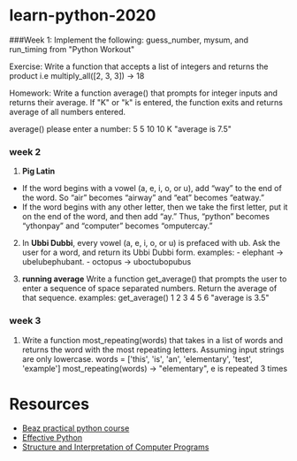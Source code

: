 # learn-python-2020

###Week 1:
Implement the following: guess_number, mysum, and run_timing from "Python Workout"

Exercise: Write a function that accepts a list of integers and returns the product
i.e multiply_all([2, 3, 3]) -> 18

Homework: Write a function average() that prompts for integer inputs and returns their average. If "K" or "k" is entered, the function exits and returns average of all numbers entered.

average()
please enter a number:
5
5
10
10
K
"average is 7.5"

### week 2

1. **Pig Latin**

- If the word begins with a vowel (a, e, i, o, or u), add “way” to the end of the
  word. So “air” becomes “airway” and “eat” becomes “eatway.”
- If the word begins with any other letter, then we take the first letter, put it on
  the end of the word, and then add “ay.” Thus, “python” becomes “ythonpay”
  and “computer” becomes “omputercay.”

2. In **Ubbi Dubbi**, every vowel (a, e, i, o, or u) is prefaced with ub.
   Ask the user for a word, and return its Ubbi Dubbi form.
   examples: - elephant -> ubelubephubant. - octopus -> uboctubopubus

3. **running average** Write a function get_average() that prompts the user to enter a sequence of space separated numbers. Return the average of that sequence.
   examples: get_average()
   1 2 3 4 5 6
   "average is 3.5"

### week 3

1. Write a function most_repeating(words) that takes in a list of words and returns the word with the most repeating letters. Assuming input strings are only lowercase.
   words = ['this', 'is', 'an', 'elementary', 'test', 'example']
   most_repeating(words) -> "elementary", e is repeated 3 times

# Resources

- [Beaz practical python course](https://github.com/dabeaz-course/practical-python/blob/master/Notes/Contents.md)
- [Effective Python](https://books.google.com/books?id=bTUFCAAAQBAJ&newbks=1&newbks_redir=0&lpg=PP1&dq=effective%20python&pg=PP1#v=onepage&q=effective%20python&f=false)
- [Structure and Interpretation of Computer Programs](https://mitpress.mit.edu/sites/default/files/sicp/full-text/book/book.html)
